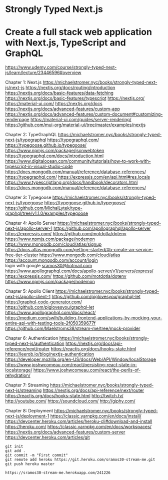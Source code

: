 # Strongly Typed Next.js
# Create a full stack web application with Next.js, TypeScript and GraphQL 
https://www.udemy.com/course/strongly-typed-next-js/learn/lecture/23446596#overview

Chapter 1: Next.js
    https://michaelstromer.nyc/books/strongly-typed-next-js/next-js
    https://nextjs.org/docs/routing/introduction
    https://nextjs.org/docs/basic-features/data-fetching
    https://nextjs.org/docs/basic-features/typescript
    https://nextjs.org/
    https://material-ui.com/
    https://nextjs.org/docs
    https://nextjs.org/docs/advanced-features/custom-app
    https://nextjs.org/docs/advanced-features/custom-document#customizing-renderpage
    https://material-ui.com/guides/server-rendering/
    https://github.com/mui-org/material-ui/tree/master/examples/nextjs

Chapter 2: TypeGraphQL
    https://michaelstromer.nyc/books/strongly-typed-next-js/typegraphql
    https://typegraphql.com/
    https://typegoose.github.io/typegoose/
    https://www.npmjs.com/package/jsonwebtoken
    https://typegraphql.com/docs/introduction.html
    https://www.digitalocean.com/community/tutorials/how-to-work-with-typescript-in-visual-studio-code
    https://docs.mongodb.com/manual/reference/database-references/
    https://typegraphql.com/
    https://expressjs.com/en/api.html#res.locals
    https://www.typescriptlang.org/docs/handbook/decorators.html
    https://docs.mongodb.com/manual/reference/database-references/

Chapter 3: Typegoose
    https://michaelstromer.nyc/books/strongly-typed-next-js/typegoose
    https://typegoose.github.io/typegoose/
    https://github.com/MichalLytek/type-graphql/tree/v1.1.0/examples/typegoose

Chapter 4: Apollo Server
    https://michaelstromer.nyc/books/strongly-typed-next-js/apollo-server-1
    https://github.com/apollographql/apollo-server
    https://expressjs.com/
    https://github.com/motdotla/dotenv
    https://www.npmjs.com/package/nodemon
    https://www.mongodb.com/cloud/atlas/signup
    https://docs.atlas.mongodb.com/getting-started/#b-create-an-service-free-tier-cluster
    https://www.mongodb.com/cloud/atlas
    https://account.mongodb.com/account/login   
        login with google sramos30@hotmail.com
    https://www.apollographql.com/docs/apollo-server/v1/servers/express/
    https://expressjs.com/
    https://github.com/motdotla/dotenv
    https://www.npmjs.com/package/nodemon

Chapter 5: Apollo Client
    https://michaelstromer.nyc/books/strongly-typed-next-js/apollo-client-1
    https://github.com/piglovesyou/graphql-let
    https://graphql-code-generator.com/
    https://github.com/piglovesyou/graphql-let
    https://www.apollographql.com/docs/react/
    https://medium.com/swlh/building-frontend-applications-by-mocking-your-entire-api-with-testing-tools-2f050359677f
    https://github.com/Maelstroms38/stream-me/tree/mock-provider

Chapter 6: Authentication
    https://michaelstromer.nyc/books/strongly-typed-next-js/authentication
    https://nextjs.org/docs/api-reference/next/router
    https://reactjs.org/docs/hooks-state.html
    https://leerob.io/blog/nextjs-authentication
    https://developer.mozilla.org/en-US/docs/Web/API/Window/localStorage
    https://www.joshwcomeau.com/react/persisting-react-state-in-localstorage/
    https://www.joshwcomeau.com/react/the-perils-of-rehydration/

Chapter 7: Streaming
    https://michaelstromer.nyc/books/strongly-typed-next-js/streaming
    https://nextjs.org/docs/api-reference/next/router
    https://reactjs.org/docs/hooks-state.html
    http://twitch.tv/
    http://youtube.com/
    https://soundcloud.com/
    http://giphy.com/

Chapter 8: Deployment
    https://michaelstromer.nyc/books/strongly-typed-next-js/deployment-1
    https://classic.yarnpkg.com/en/docs/install/
    https://devcenter.heroku.com/articles/heroku-cli#download-and-install
    https://heroku.com/
    https://classic.yarnpkg.com/en/docs/workspaces/
    https://nextjs.org/docs/advanced-features/custom-server
    https://devcenter.heroku.com/articles/git

    git init
    git add .
    git commit -m "First commit"
    git remote add heroku https://git.heroku.com/sramos30-stream-me.git
    git push heroku master

    https://sramos30-stream-me.herokuapp.com/241226
    
    
